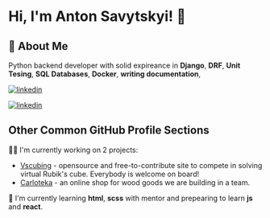 
# Hi, I'm Anton Savytskyi! 👋


## 🚀 About Me
Python backend developer with solid expireance in **Django**, **DRF**, **Unit Tesing**, **SQL Databases**, **Docker**, **writing documentation**,


[![linkedin](https://img.shields.io/badge/linkedin-0A66C2?style=for-the-badge&logo=linkedin&logoColor=white)](https://www.linkedin.com/in/anton-savytskyi/)

[![linkedin](https://img.shields.io/badge/telegram-blue?style=for-the-badge&logo=telegram&logoColor=white)](https://t.me/savytskyianton)

## Other Common GitHub Profile Sections
👩‍💻 I'm currently working on 2 projects:

- [Vscubing](https://github.com/vscubing) - opensource and free-to-contribute site to compete in solving virtual Rubik's cube. Everybody is welcome on board!
- [Carloteka](https://github.com/Carloteka) - an online shop for wood goods we are building in a team.

🧠 I'm currently learning **html**, **scss** with mentor and prepearing to learn **js** and **react**.
